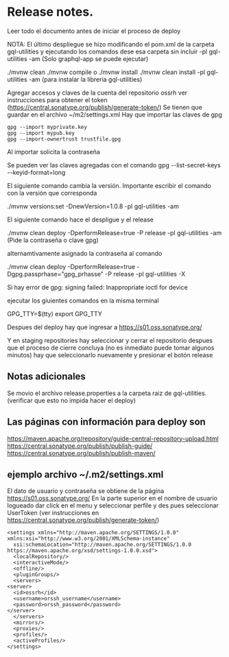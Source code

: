 # Release notes.

Leer todo el documento antes de iniciar el proceso de deploy

NOTA: El último despliegue se hizo modificando el pom.xml de la carpeta gql-utilities y ejecutando los comandos dese esa carpeta sin incluir -pl gql-utilities -am  (Solo graphql-app se puede ejecutar)

./mvnw clean
./mvnw compile o ./mvnw install
./mvnw clean install -pl gql-utilities -am (para instalar la libreria gql-utilities)

Agregar accesos y claves de la cuenta del repositorio ossrh
ver instrucciones para obtener el token (https://central.sonatype.org/publish/generate-token/)
Se tienen que guardar en el archivo ~/m2/settings.xml
Hay que importar las claves de gpg

    gpg --import myprivate.key
    gpg --import mypub.key
    gpg --import-ownertrust trustfile.gpg

Al importar solicita la contraseña

Se pueden ver las claves agregadas con el comando
gpg --list-secret-keys --keyid-format=long

El siguiente comando cambia la versión.
Importante escribir el comando con la versión que corresponda

./mvnw versions:set -DnewVersion=1.0.8 -pl gql-utilities -am

El siguiente comando hace el despligue y el release 

./mvnw clean deploy -DperformRelease=true -P release -pl gql-utilities -am (Pide la contraseña o clave gpg)

alternamtivamente asignado la contraseña al comando

./mvnw clean deploy -DperformRelease=true -Dgpg.passprhase="gpg_prhasse" -P release -pl gql-utilities -X

Si hay error de gpg: signing failed: Inappropriate ioctl for device

ejecutar los giuientes comandos en la misma terminal

GPG_TTY=$(tty)
export GPG_TTY

Despues del deploy hay que ingresar a https://s01.oss.sonatype.org/

Y en staging repositories hay seleccionar y cerrar el repositorio despues que el proceso de cierre concluya (no es inmediato puede tomar algunos minutos) hay que seleccionarlo nuevamente y presionar el botón release

## Notas adicionales

Se movio el archivo release.properties a la carpeta raiz de gql-utilities. (verificar que esto no impida hacer el deploy)

## Las páginas con información para deploy son

https://maven.apache.org/repository/guide-central-repository-upload.html
https://central.sonatype.org/publish/publish-guide/
https://central.sonatype.org/publish/publish-maven/

## ejemplo archivo ~/.m2/settings.xml

El dato de usuario y contraseña se obtiene de la página https://s01.oss.sonatype.org/ 
En la parte superior en el nombre de usuario logueado dar click en el menu y seleccionar perfile y des pues seleccionar UserToken (ver instrucciones en  https://central.sonatype.org/publish/generate-token/)
```
<settings xmlns="http://maven.apache.org/SETTINGS/1.0.0" xmlns:xsi="http://www.w3.org/2001/XMLSchema-instance"
  xsi:schemaLocation="http://maven.apache.org/SETTINGS/1.0.0 https://maven.apache.org/xsd/settings-1.0.0.xsd">
  <localRepository/>
  <interactiveMode/>
  <offline/>
  <pluginGroups/>
  <servers>
<server>
  <id>ossrh</id>
  <username>orssh_username</username>
  <password>orssh_password</password>
</server>
  </servers>
  <mirrors/>
  <proxies/>
  <profiles/>
  <activeProfiles/>
</settings>
```
